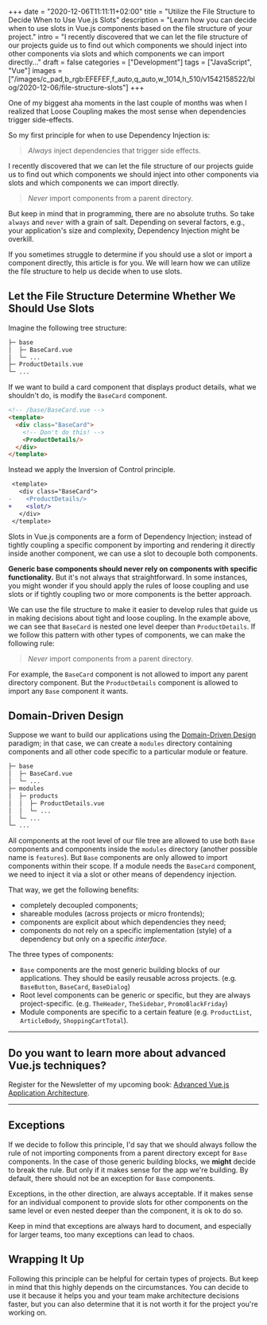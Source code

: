 +++
date = "2020-12-06T11:11:11+02:00"
title = "Utilize the File Structure to Decide When to Use Vue.js Slots"
description = "Learn how you can decide when to use slots in Vue.js components based on the file structure of your project."
intro = "I recently discovered that we can let the file structure of our projects guide us to find out which components we should inject into other components via slots and which components we can import directly..."
draft = false
categories = ["Development"]
tags = ["JavaScript", "Vue"]
images = ["/images/c_pad,b_rgb:EFEFEF,f_auto,q_auto,w_1014,h_510/v1542158522/blog/2020-12-06/file-structure-slots"]
+++

One of my biggest aha moments in the last couple of months was when I realized that Loose Coupling makes the most sense when dependencies trigger side-effects.

So my first principle for when to use Dependency Injection is:

> *Always* inject dependencies that trigger side effects.

I recently discovered that we can let the file structure of our projects guide us to find out which components we should inject into other components via slots and which components we can import directly.

> *Never* import components from a parent directory.

But keep in mind that in programming, there are no absolute truths. So take `always` and `never` with a grain of salt. Depending on several factors, e.g., your application's size and complexity, Dependency Injection might be overkill.

If you sometimes struggle to determine if you should use a slot or import a component directly, this article is for you. We will learn how we can utilize the file structure to help us decide when to use slots.

## Let the File Structure Determine Whether We Should Use Slots

Imagine the following tree structure:

```bash
├─ base
│  ├─ BaseCard.vue
│  └─ ... 
├─ ProductDetails.vue
└─ ...
```

If we want to build a card component that displays product details, what we shouldn't do, is modify the `BaseCard` component.

```html
<!-- /base/BaseCard.vue -->
<template>
  <div class="BaseCard">
    <!-- Don't do this! -->
    <ProductDetails/>
  </div>
</template>
```

Instead we apply the Inversion of Control principle.

```diff
 <template>
   <div class="BaseCard">
-    <ProductDetails/>
+    <slot/>
   </div>
 </template>
```

Slots in Vue.js components are a form of Dependency Injection; instead of tightly coupling a specific component by importing and rendering it directly inside another component, we can use a slot to decouple both components.

**Generic base components should never rely on components with specific functionality.** But it's not always that straightforward. In some instances, you might wonder if you should apply the rules of loose coupling and use slots or if tightly coupling two or more components is the better approach.

We can use the file structure to make it easier to develop rules that guide us in making decisions about tight and loose coupling. In the example above, we can see that `BaseCard` is nested one level deeper than `ProductDetails`. If we follow this pattern with other types of components, we can make the following rule:

> *Never* import components from a parent directory.

For example, the `BaseCard` component is not allowed to import any parent directory component. But the `ProductDetails` component is allowed to import any `Base` component it wants.

## Domain-Driven Design

Suppose we want to build our applications using the [Domain-Driven Design](https://vueschool.io/articles/vuejs-tutorials/domain-driven-design-in-nuxt-apps/) paradigm; in that case, we can create a `modules` directory containing components and all other code specific to a particular module or feature.

```bash
├─ base
│  ├─ BaseCard.vue
│  └─ ... 
├─ modules
│  ├─ products
│  │  ├─ ProductDetails.vue
│  │  └─ ...
│  └─ ... 
└─ ...
```

All components at the root level of our file tree are allowed to use both `Base` components and components inside the `modules` directory (another possible name is `features`). But `Base` components are only allowed to import components within their scope. If a module needs the `BaseCard` component, we need to inject it via a slot or other means of dependency injection.

That way, we get the following benefits:

- completely decoupled components;
- shareable modules (across projects or micro frontends);
- components are explicit about which dependencies they need;
- components do not rely on a specific implementation (style) of a dependency but only on a specific *interface*.

The three types of components:

- `Base` components are the most generic building blocks of our applications. They should be easily reusable across projects. (e.g. `BaseButton`, `BaseCard`, `BaseDialog`)
- Root level components can be generic or specific, but they are always project-specific. (e.g. `TheHeader`, `TheSidebar`, `PromoBlackFriday`)
- Module components are specific to a certain feature (e.g. `ProductList`, `ArticleBody`, `ShoppingCartTotal`).

<div>
  <hr class="c-hr">
  <div class="c-service-info">
    <h2>Do you want to learn more about advanced Vue.js techniques?</h2>
    <p class="c-service-info__body">
      Register for the Newsletter of my upcoming book: <a class="c-anchor" href="https://oberlehner.us20.list-manage.com/subscribe?u=8476a98c5640f6c7b5530ea57&id=8b26bf120b" data-event-category="link" data-event-action="click: newsletter" data-event-label="Newsletter (article content)">Advanced Vue.js Application Architecture</a>.
    </p>
  </div>
  <hr class="c-hr">
</div>

## Exceptions

If we decide to follow this principle, I'd say that we should always follow the rule of not importing components from a parent directory except for `Base` components. In the case of those generic building blocks, we **might** decide to break the rule. But only if it makes sense for the app we're building. By default, there should not be an exception for `Base` components.

Exceptions, in the other direction, are always acceptable. If it makes sense for an individual component to provide slots for other components on the same level or even nested deeper than the component, it is ok to do so.

Keep in mind that exceptions are always hard to document, and especially for larger teams, too many exceptions can lead to chaos.

## Wrapping It Up

Following this principle can be helpful for certain types of projects. But keep in mind that this highly depends on the circumstances. You can decide to use it because it helps you and your team make architecture decisions faster, but you can also determine that it is not worth it for the project you're working on.
